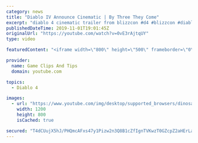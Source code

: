 ```yaml
---
category: news
title: "Diablo IV Announce Cinematic | By Three They Come"
excerpt: "diablo 4 cinematic trailer from blizzcon #d4 #blizzcon #diablo."
publishedDateTime: 2019-11-01T19:01:45Z
originalUrl: "https://youtube.com/watch?v=0vE3rAjtqUY"
type: video

featuredContent: "<iframe width=\"800\" height=\"500\" frameborder=\"0\" src=\"https://www.youtube.com/embed/0vE3rAjtqUY\" allow=\"accelerometer; autoplay; encrypted-media; gyroscope; picture-in-picture\" allowfullscreen></iframe>"

provider:
  name: Game Clips And Tips
  domain: youtube.com

topics:
  - Diablo 4

images:
  - url: "https://www.youtube.com/img/desktop/supported_browsers/dinosaur.png"
    width: 1200
    height: 800
    isCached: true

secured: "T4dCUujX5hJ/PHQmcAFxs47y1Pizw2n3Q8B1cZfIgnTVKwzT0GZcpZ2aHErLagnF0t3ff7yX+tHsHygPK3ySqexKHOnP7ThEyNFV1AQIMZVyxLcBH8EdTW3Gpi+h9Xd318cCtO9Y6Dl+DQ1nB9px5jNMDh8yJpF8qQj9jRHiLXSu9MO+ehR3j5nRBVwmuo42HbnMYPta8b8GXf8kb0LsbVQO78k7OJKHR0O/rdB1Nv+P1+z/x/RVMhPwKHyWbqyB8EdyYmAlMBo1yTUjZPGlle8Nj4lnZhuUXJAghCEfl6rGBiXpvIGTlMRLrCVy1yCdmGDxwvsm0utJPwKZ6zMmxNYaR6Fy/2IaIVdJHh9U8DsSJKXGFN1sTma6Ge6WwiJk4DYR6VZDHXG+ulzw8FcydQ==;mKX/jzhGp5H57h9EtjYpAQ=="
---
```


